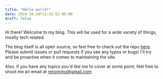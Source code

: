 ```yaml
---
title: "Hello world!"
date: 2019-10-20T13:32:52-05:00
draft: false
---
```


Hi there! Welcome to my blog. This will be used for a wide variety of things, mostly tech related.

The blog itself is all open source, so feel free to check out the repo [here](https://github.com/renodubois/blog). Please submit issues or pull requests if you see any typos or bugs! I'll try and be proactive when it comes to maintaining the site.

Also, if you have any topics you'd like me to cover at some point, feel free to shoot me an email at [renoinmo@gmail.com](mailto:renoinmo@gmail.com)
